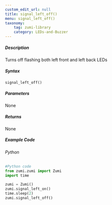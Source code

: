 ```yaml
---
custom_edit_url: null
title: signal_left_off()
menu: signal_left_off()
taxonomy:
    tag: zumi-library
    category: LEDs-and-Buzzer
---
```


##### Description
Turns off flashing both left front and left back LEDs

##### Syntax
```signal_left_off()```<br />

##### Parameters
None

##### Returns
None

##### Example Code
###### Python
```python
#Python code
from zumi.zumi import Zumi 
import time

zumi = Zumi()
zumi.signal_left_on()
time.sleep(2)
zumi.signal_left_off()
```
